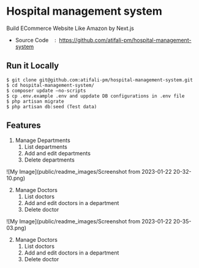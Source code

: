 # Hospital management system
Build ECommerce Website Like Amazon by Next.js
 - Source Code    :  https://github.com/atifali-pm/hospital-management-system

## Run it Locally
```
$ git clone git@github.com:atifali-pm/hospital-management-system.git
$ cd hospital-management-system/
$ composer update –no-scripts
$ cp .env.example .env and uppdate DB configurations in .env file
$ php artisan migrate
$ php artisan db:seed (Test data)
```

## Features
1. Manage Departments
   1. List departments
   2. Add and edit departments
   3. Delete departments
      
![My Image](public/readme_images/Screenshot from 2023-01-22 20-32-10.png)

2. Manage Doctors
    1. List doctors
    2. Add and edit doctors in a department
    3. Delete doctor
 
![My Image](public/readme_images/Screenshot from 2023-01-22 20-35-03.png)

2. Manage Doctors
    1. List doctors
    2. Add and edit doctors in a department
    3. Delete doctor
 
 
